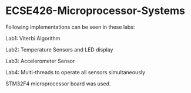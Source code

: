 # ECSE426-Microprocessor-Systems
Following implementations can be seen in these labs:

Lab1: Viterbi Algorithm

Lab2: Temperature Sensors and LED display

Lab3: Accelerometer Sensor

Lab4: Multi-threads to operate all sensors simultaneously

STM32F4 microprocessor board was used. 
